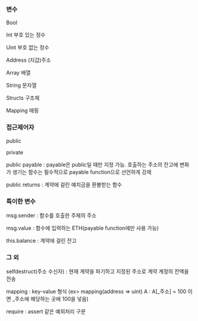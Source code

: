 ### 변수

Bool 

Int     부호 있는 정수 

Uint    부호 없는 정수 

Address (지갑)주소

Array   배열

String  문자열

Structs 구조체

Mapping 매핑


### 접근제어자

public

private

public payable : payable은 public일 때만 지정 가능. 호출하는 주소의 잔고에 변화가 생기는 함수는 필수적으로 payable function으로 선언하게 강제

public returns : 계약에 걸린 예치금을 환불받는 함수


### 특이한 변수

msg.sender : 함수를 호출한 주체의 주소

msg.value : 함수에 입력하는 ETH(payable function에만 사용 가능)

this.balance : 계약에 걸린 잔고

### 그 외

selfdestruct(주소 수신자) : 현재 계약을 파기하고 지정된 주소로 계약 계정의 잔액을 전송

mapping : key-value 형식 (ex> mapping(address => uint) A : A[_주소] = 100 이면 _주소에 해당하는 곳에 100을 넣음)

require : assert 같은 예외처리 구문
